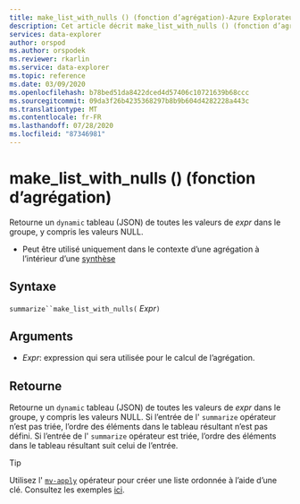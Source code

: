 ```yaml
---
title: make_list_with_nulls () (fonction d’agrégation)-Azure Explorateur de données | Microsoft Docs
description: Cet article décrit make_list_with_nulls () (fonction d’agrégation) dans Azure Explorateur de données.
services: data-explorer
author: orspod
ms.author: orspodek
ms.reviewer: rkarlin
ms.service: data-explorer
ms.topic: reference
ms.date: 03/09/2020
ms.openlocfilehash: b78bed51da8422dced4d57406c10721639b68ccc
ms.sourcegitcommit: 09da3f26b4235368297b8b9b604d4282228a443c
ms.translationtype: MT
ms.contentlocale: fr-FR
ms.lasthandoff: 07/28/2020
ms.locfileid: "87346981"
---
```

# <a name="make_list_with_nulls-aggregation-function"></a>make_list_with_nulls () (fonction d’agrégation)

Retourne un `dynamic` tableau (JSON) de toutes les valeurs de *expr* dans le groupe, y compris les valeurs NULL.

* Peut être utilisé uniquement dans le contexte d’une agrégation à l’intérieur d’une [synthèse](summarizeoperator.md)

## <a name="syntax"></a>Syntaxe

`summarize``make_list_with_nulls(` *Expr*`)`

## <a name="arguments"></a>Arguments

* *Expr*: expression qui sera utilisée pour le calcul de l’agrégation.

## <a name="returns"></a>Retourne

Retourne un `dynamic` tableau (JSON) de toutes les valeurs de *expr* dans le groupe, y compris les valeurs NULL.
Si l’entrée de l' `summarize` opérateur n’est pas triée, l’ordre des éléments dans le tableau résultant n’est pas défini.
Si l’entrée de l' `summarize` opérateur est triée, l’ordre des éléments dans le tableau résultant suit celui de l’entrée.

> [!TIP]
> Utilisez l' [`mv-apply`](./mv-applyoperator.md) opérateur pour créer une liste ordonnée à l’aide d’une clé. Consultez les exemples [ici](./mv-applyoperator.md#using-the-mv-apply-operator-to-sort-the-output-of-makelist-aggregate-by-some-key).
